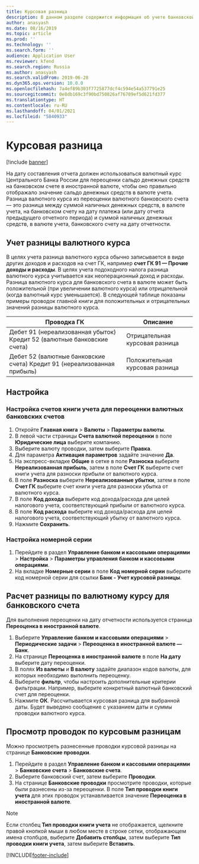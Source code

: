 ```yaml
---
title: Курсовая разница
description: В данном разделе содержится информация об учете банковской курсовой разницы для России.
author: anasyash
ms.date: 08/16/2019
ms.topic: article
ms.prod: ''
ms.technology: ''
ms.search.form: ''
audience: Application User
ms.reviewer: kfend
ms.search.region: Russia
ms.author: anasyash
ms.search.validFrom: 2019-06-28
ms.dyn365.ops.version: 10.0.0
ms.openlocfilehash: 7a4ef89b303f7725877dcf4c594e54a537791e25
ms.sourcegitcommit: 0e8db169c3f90bd750826af76709ef5d621fd377
ms.translationtype: HT
ms.contentlocale: ru-RU
ms.lasthandoff: 04/01/2021
ms.locfileid: "5840933"
---
```

# <a name="exchange-adjustment"></a>Курсовая разница

[!include [banner](../includes/banner.md)]

На дату составления отчета должен использоваться валютный курс Центрального Банка России для переоценки сальдо денежных средств на банковском счете в иностранной валюте, чтобы оно правильно отображало значение сальдо денежных средств в валюте учета. Разница валютного курса из переоценки валютного банковского счета — это разница между суммой наличных денежных средств, в валюте учета, на банковском счету на дату платежа (или дату отчета предыдущего отчетного периода) и суммой наличных денежных средств, в валюте учета, банковского счету на дату отчетности.

## <a name="accounting-of-exchange-rate-differences"></a>Учет разницы валютного курса
В целях учета разница валютного курса обычно записывается в виде других доходов и расходов на счет ГК, например **счет ГК 91 — Прочие доходы и расходы**. В целях учета подоходного налога разница валютного курса учитывается как неоперационный доход и расходы.
Разница валютного курса для банковского счета в валюте может быть положительной (при увеличении валютного курса) или отрицательной (когда валютный курс уменьшается). В следующей таблице показаны примеры проводок главной книги для положительных и отрицательных значений разницы валютного курса.

| Проводка ГК                                            | Описание                       |
|---------------------------------------------------------------|-----------------------------------|
| Дебет 91 (нереализованная убыток) Кредит 52 (валютные банковские счета) | Отрицательная курсовая разница |
| Дебет 52 (валютные банковские счета) Кредит 91 (нереализованная прибыль) | Положительная курсовая разница |

## <a name="setup"></a>Настройка

### <a name="set-up-ledger-accounts-for-currency-bank-account-revaluation"></a>Настройка счетов книги учета для переоценки валютных банковских счетов

1. Откройте **Главная книга** \> **Валюты** \> **Параметры валюты**.
2. В левой части страницы **Счета валютной переоценки** в поле **Юридические лица** выберите компанию.
3. Выберите валюту проводки, затем выберите **Правка**.
4. Для параметра **Активация параметров** задайте значение **Да**.
5. На экспресс-вкладке **Общие** в сетке в поле **Разноска** выберите **Нереализованная прибыль**, затем в поле **Счет ГК** выберите счет книги учета для разноски прибыли от валютного курса.
6. В поле **Разноска** выберите **Нереализованные убытки**, затем в поле **Счет ГК** выберите счет книги учета для разноски убытка от валютного курса.
7. В поле **Код дохода** выберите код дохода/расхода для целей налогового учета, соответствующий прибыли от валютного курса.
8. В поле **Код расхода** выберите код дохода/расхода для целей налогового учета, соответствующий убытку от валютного курса.
9. Нажмите **Сохранить**.

### <a name="set-up-a-number-sequence"></a>Настройка номерной серии

1. Перейдите в раздел **Управление банком и кассовыми операциями** \> **Настройка** \> **Параметры управления банком и кассовыми операциями**.
2. На вкладке **Номерные серии** в поле **Код номерной серии** выберите код номерной серии для ссылки **Банк - Учет курсовой разницы**.

## <a name="calculate-the-exchange-rate-difference-for-a-bank-account"></a>Расчет разницы по валютному курсу для банковского счета
Для выполнения переоценки на дату отчетности используется страница **Переоценка в иностранной валюте**.

1. Выберите **Управление банком и кассовыми операциями** \> **Периодические задачи** \> **Переоценка в иностранной валюте — Банк**.
2. На странице **Переоценка в иностранной валюте** в поле **На дату** выберите дату переоценки.
3. В полях **Из валюты** и **В валюту** задайте диапазон кодов валюты, для которых необходимо выполнить переоценку.
4. Выберите **фильтр**, чтобы настроить дополнительные критерии фильтрации. Например, выберите конкретный валютный банковский счет для переоценки.
5. Нажмите **ОК**. Рассчитывается курсовая разница для выбранной даты. Будет выведено сообщение с указанием даты и суммы проводки валютного курса.

## <a name="view-exchange-adjustment-transactions"></a>Просмотр проводок по курсовым разницам
Можно просмотреть разнесенные проводки курсовой разницы на странице **Банковские проводки**.

1. Перейдите в раздел **Управление банком и кассовыми операциями** \> **Банковские счета** \> **Банковские счета**.
2. Выберите банковский счет, затем выберите **Проводки**.
3. На странице **Банковские проводки** просмотрите проводки, которые были разнесены из-за переоценки. В поле **Тип проводки книги учета** для этих проводок устанавливается значение **Переоценка в иностранной валюте**.

> [!NOTE]
> Если столбец **Тип проводки книги учета** не отображается, щелкните правой кнопкой мыши в любом месте в строке сетки, отображающем имена столбцов, выберите **Добавить столбцы**, затем выберите **Тип проводки книги учета**, затем выберите **Вставить**.


[!INCLUDE[footer-include](../../includes/footer-banner.md)]
